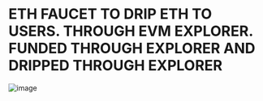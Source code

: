 
# ETH FAUCET TO DRIP ETH TO USERS. THROUGH EVM EXPLORER. FUNDED THROUGH EXPLORER AND DRIPPED THROUGH EXPLORER
![image](https://user-images.githubusercontent.com/31314340/230327767-88a4c064-0a9e-49aa-a00c-5df61321d926.png)
